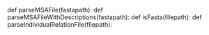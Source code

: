 def parseMSAFile(fastapath):
def parseMSAFileWithDescriptions(fastapath):
def isFasta(filepath):
def parseIndividualRelationFile(filepath):
